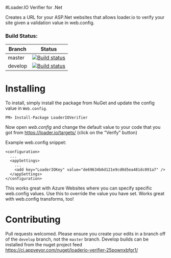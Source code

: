 #Loader.IO Verifier for .Net

Creates a URL for your ASP.Net websites that allows loader.io to verify your site given a validation value in web.config.

### Build Status:

| Branch | Status |
| ------ | ------ |
| master | [![Build status](https://ci.appveyor.com/api/projects/status/9781pidt35cay4it?svg=true)](https://ci.appveyor.com/project/kensykora/loaderio-verifier) |
| develop | [![Build status](https://ci.appveyor.com/api/projects/status/9781pidt35cay4it/branch/develop?svg=true)](https://ci.appveyor.com/project/kensykora/loaderio-verifier/branch/develop) |

# Installing

To install, simply install the package from NuGet and update the config value in `Web.config`.

```
PM> Install-Package LoaderIOVerifier
```

Now open *web.config* and change the default value to your code
that you got from https://loader.io/targets/ (click on the "Verify" button)

Example web.config snippet:

```
<configuration>
  ...
  <appSettings>
    ...
    <add key="LoaderIOKey" value="de69634b6d121e9cd0d5ea481dc091a7" />
  </appSettings>
</configuration>
```

This works great with Azure Websites where you can specify specific web.config values. Use this
to override the value you have set. Works great with web.config transforms, too!

# Contributing

Pull requests welcomed. Please ensure you create your edits in a branch off of the `develop` branch, not the `master` branch.
Develop builds can be installed from the nuget project feed https://ci.appveyor.com/nuget/loaderio-verifier-25pownxbfgr1/
